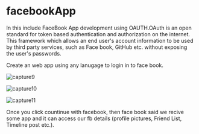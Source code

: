 # facebookApp

In this include FaceBook App development using OAUTH.OAuth is an open standard for token based authentication and authorization on the internet. This framework which allows an end user's account information to be used by third party services, such as Face book, GitHub etc. without exposing the user's passwords.

Create an web app using any lanugage to login in to face book.

![capture9](https://cloud.githubusercontent.com/assets/18233358/26285606/d343aeac-3e70-11e7-9e80-1c5eb22e462a.PNG)

![capture10](https://cloud.githubusercontent.com/assets/18233358/26285613/0d3bb05a-3e71-11e7-9a5d-dc8f09f99d0b.PNG)

![capture11](https://cloud.githubusercontent.com/assets/18233358/26285640/312d680a-3e71-11e7-8b05-7facb64d43f0.PNG)

Once you click countinue with facebook, then face book said we recive some app and it can access our fb details (profile pictures, Friend List, Timeline post etc.).






